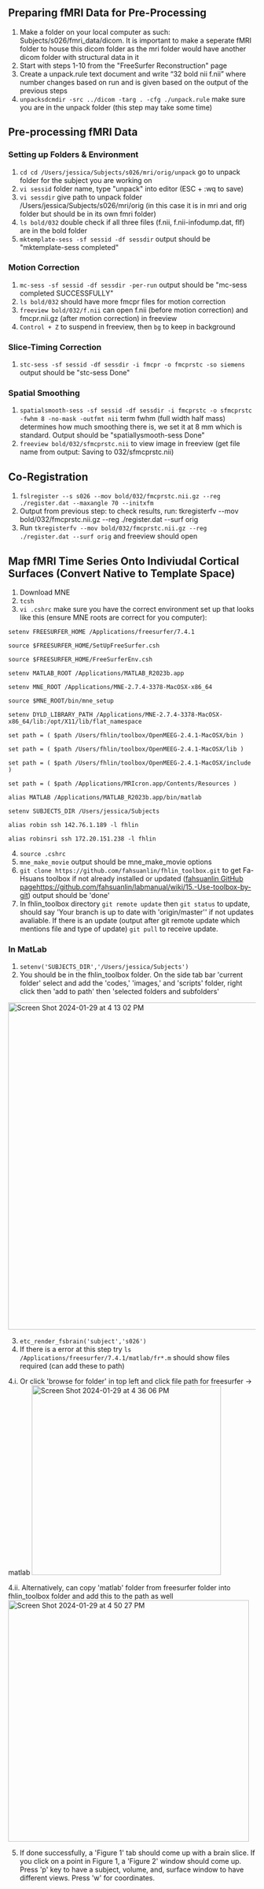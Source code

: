 ## Preparing fMRI Data for Pre-Processing 
1. Make a folder on your local computer as such: Subjects/s026/fmri_data/dicom. It is important to make a seperate fMRI folder to house this dicom folder as the mri folder would have another dicom folder with structural data in it
2. Start with steps 1-10 from the "FreeSurfer Reconstruction" page
3. Create a unpack.rule text document and write “32 bold nii f.nii” where number changes based on run and is given based on the output of the previous steps
4. `unpacksdcmdir -src ../dicom -targ . -cfg ./unpack.rule` make sure you are in the unpack folder (this step may take some time)
## Pre-processing fMRI Data 
### Setting up Folders & Environment 
1. `cd cd /Users/jessica/Subjects/s026/mri/orig/unpack` go to unpack folder for the subject you are working on
2. `vi sessid` folder name, type "unpack" into editor (ESC + :wq to save)
3. `vi sessdir` give path to unpack folder /Users/jessica/Subjects/s026/mri/orig (in this case it is in mri and orig folder but should be in its own fmri folder)
4. `ls bold/032` double check if all three files (f.nii, f.nii-infodump.dat, flf) are in the bold folder
5. `mktemplate-sess -sf sessid -df sessdir` output should be "mktemplate-sess completed"
### Motion Correction 
1. `mc-sess -sf sessid -df sessdir -per-run` output should be "mc-sess completed SUCCESSFULLY"
2. `ls bold/032` should have more fmcpr files for motion correction
3. `freeview bold/032/f.nii` can open f.nii (before motion correction) and fmcpr.nii.gz (after motion correction) in freeview
4. `Control + Z` to suspend in freeview, then `bg` to keep in background
### Slice-Timing Correction 
1. `stc-sess -sf sessid -df sessdir -i fmcpr -o fmcprstc -so siemens` output should be "stc-sess Done"
### Spatial Smoothing
1. `spatialsmooth-sess -sf sessid -df sessdir -i fmcprstc -o sfmcprstc -fwhm 8 -no-mask -outfmt nii` term fwhm (full width half mass) determines how much smoothing there is, we set it at 8 mm which is standard. Output should be "spatiallysmooth-sess Done"
2. `freeview bold/032/sfmcprstc.nii` to view image in freeview (get file name from output: Saving to 032/sfmcprstc.nii)

## Co-Registration
1. `fslregister --s s026 --mov bold/032/fmcprstc.nii.gz --reg ./register.dat --maxangle 70 --initxfm`
2. Output from previous step: to check results, run: tkregisterfv --mov bold/032/fmcprstc.nii.gz --reg ./register.dat --surf orig
3. Run `tkregisterfv --mov bold/032/fmcprstc.nii.gz --reg ./register.dat --surf orig` and freeview should open

## Map fMRI Time Series Onto Indiviudal Cortical Surfaces (Convert Native to Template Space)
1. Download MNE
2. `tcsh`
3. `vi .cshrc` make sure you have the correct environment set up that looks like this (ensure MNE roots are correct for you computer):

`setenv FREESURFER_HOME /Applications/freesurfer/7.4.1`

`source $FREESURFER_HOME/SetUpFreeSurfer.csh`

`source $FREESURFER_HOME/FreeSurferEnv.csh`

`setenv MATLAB_ROOT /Applications/MATLAB_R2023b.app`

`setenv MNE_ROOT /Applications/MNE-2.7.4-3378-MacOSX-x86_64`

`source $MNE_ROOT/bin/mne_setup`

`setenv DYLD_LIBRARY_PATH /Applications/MNE-2.7.4-3378-MacOSX-x86_64/lib:/opt/X11/lib/flat_namespace`

`set path = ( $path /Users/fhlin/toolbox/OpenMEEG-2.4.1-MacOSX/bin )`

`set path = ( $path /Users/fhlin/toolbox/OpenMEEG-2.4.1-MacOSX/lib )`

`set path = ( $path /Users/fhlin/toolbox/OpenMEEG-2.4.1-MacOSX/include )`

`set path = ( $path /Applications/MRIcron.app/Contents/Resources )`

`alias MATLAB /Applications/MATLAB_R2023b.app/bin/matlab`

`setenv SUBJECTS_DIR /Users/jessica/Subjects`

`alias robin ssh 142.76.1.189 -l fhlin`

`alias robinsri ssh 172.20.151.238 -l fhlin`

4. `source .cshrc`
5. `mne_make_movie` output should be mne_make_movie options
6. `git clone https://github.com/fahsuanlin/fhlin_toolbox.git` to get Fa-Hsuans toolbox if not already installed or updated ([fahsuanlin GitHub page](https://github.com/fahsuanlin/labmanual/wiki/15.-Use-toolbox-by-git)https://github.com/fahsuanlin/labmanual/wiki/15.-Use-toolbox-by-git) output should be 'done'
7. In fhlin_toolbox directory `git remote update` then `git status` to update, should say 'Your branch is up to date with 'origin/master'' if not updates avaliable. If there is an update (output after git remote update which mentions file and type of update) `git pull` to receive update.
### In MatLab
1. `setenv('SUBJECTS_DIR','/Users/jessica/Subjects')`
2. You should be in the fhlin_toolbox folder. On the side tab bar 'current folder' select and add the 'codes,' 'images,' and 'scripts' folder, right click then 'add to path' then 'selected folders and subfolders'
<img width="664" alt="Screen Shot 2024-01-29 at 4 13 02 PM" src="https://github.com/Lin-Brain-Lab/FreeSurfer-Reconstruction-For-Mac/assets/157174338/d0d96933-6b5a-4f3c-a825-5bb01f2add26">

3. `etc_render_fsbrain('subject','s026')`
4. If there is a error at this step try `ls /Applications/freesurfer/7.4.1/matlab/fr*.m` should show files required (can add these to path)

4.i. Or click 'browse for folder' in top left and click file path for freesurfer -> matlab
<img width="385" alt="Screen Shot 2024-01-29 at 4 36 06 PM" src="https://github.com/Lin-Brain-Lab/FreeSurfer-Reconstruction-For-Mac/assets/157174338/9de35622-ae4e-4110-a6cf-5a739c1bf812">

4.ii. Alternatively, can copy 'matlab' folder from freesurfer folder into fhlin_toolbox folder and add this to the path as well
<img width="490" alt="Screen Shot 2024-01-29 at 4 50 27 PM" src="https://github.com/Lin-Brain-Lab/FreeSurfer-Reconstruction-For-Mac/assets/157174338/9d72f5bf-ac0f-46eb-9dec-e2500b0eb11b">


5. If done successfully, a 'Figure 1' tab should come up with a brain slice. If you click on a point in Figure 1, a 'Figure 2' window should come up. Press 'p' key to have a subject, volume, and, surface window to have different views. Press 'w' for coordinates.
